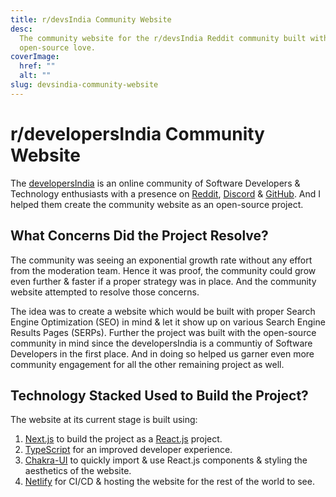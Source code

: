 ```yaml
---
title: r/devsIndia Community Website
desc:
  The community website for the r/devsIndia Reddit community built with
  open-source love.
coverImage:
  href: ""
  alt: ""
slug: devsindia-community-website
---
```


# r/developersIndia Community Website

The [developersIndia][1] is an online community of Software Developers &
Technology enthusiasts with a presence on [Reddit][2], [Discord][3] &
[GitHub][4]. And I helped them create the community website as an open-source
project.

## What Concerns Did the Project Resolve?

The community was seeing an exponential growth rate without any effort from the
moderation team. Hence it was proof, the community could grow even further &
faster if a proper strategy was in place. And the community website attempted to
resolve those concerns.

The idea was to create a website which would be built with proper Search Engine
Optimization (SEO) in mind & let it show up on various Search Engine Results
Pages (SERPs). Further the project was built with the open-source community in
mind since the developersIndia is a communtiy of Software Developers in the
first place. And in doing so helped us garner even more community engagement for
all the other remaining project as well.

## Technology Stacked Used to Build the Project?

The website at its current stage is built using:

1. [Next.js][5] to build the project as a [React.js][6] project.
2. [TypeScript][7] for an improved developer experience.
3. [Chakra-UI][8] to quickly import & use React.js components & styling the
   aesthetics of the website.
4. [Netlify][9] for CI/CD & hosting the website for the rest of the world to
   see.

<!-- Reference Links -->

[1]: https://devsindia.netlify.app
[2]: https://www.reddit.com/r/developersIndia
[3]: https://github.com/developersIndia
[4]: https://discord.com/invite/MKXMSNC
[5]: https://nextjs.org
[6]: https://reactjs.org
[7]: https://www.typescriptlang.com
[8]: https://chakra-ui.com
[9]: https://www.netlify.com
